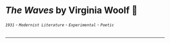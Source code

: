 # *The Waves* by Virginia Woolf 🌊

###### `1931` - `Modernist Literature` - `Experimental` - `Poetic`

-----------------------------------------------------------------------
